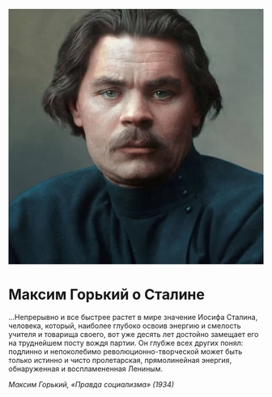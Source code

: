 
![](./img/old/m_gorki.jpg)


# Максим Горький о Сталине


...Непрерывно и все быстрее растет в
мире значение Иосифа Сталина, человека, который, наиболее глубоко освоив
энергию и смелость учителя и товарища своего, вот уже десять лет
достойно замещает его на труднейшем посту вождя партии. Он глубже всех
других понял: подлинно и непоколебимо революционно-творческой может быть
только истинно и чисто пролетарская, прямолинейная энергия,
обнаруженная и воспламененная Лениным.





*Максим Горький, «Правда социализма» (1934)*
